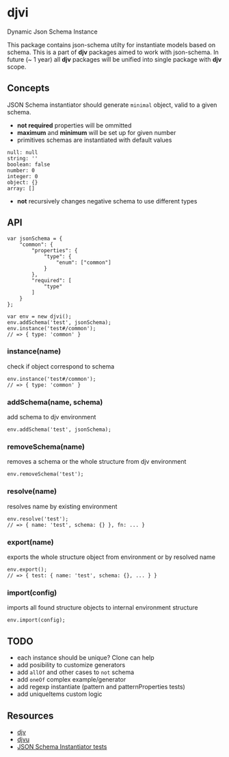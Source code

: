 # djvi

Dynamic Json Schema Instance

This package contains json-schema utilty for instantiate models based on schema.
This is a part of **djv** packages aimed to work with json-schema. In future (~ 1 year) all **djv** packages will be unified into single package with **djv** scope.

## Concepts

JSON Schema instantiator should generate `minimal` object, valid to a given schema.

- **not required** properties will be ommitted
- **maximum** and **minimum** will be set up for given number
- primitives schemas are instantiated with default values
```
null: null
string: ''
boolean: false
number: 0
integer: 0
object: {}
array: []
```
- **not** recursively changes negative schema to use different types

## API

```
var jsonSchema = {
    "common": {
        "properties": {
            "type": {
                "enum": ["common"]
            }
        },
        "required": [
            "type"
        ]
    }
};

var env = new djvi();
env.addSchema('test', jsonSchema);
env.instance('test#/common');
// => { type: 'common' }
```

### instance(name)

check if object correspond to schema
```
env.instance('test#/common');
// => { type: 'common' }
```

### addSchema(name, schema)

add schema to djv environment

```
env.addSchema('test', jsonSchema);
```

### removeSchema(name)

removes a schema or the whole structure from djv environment

```
env.removeSchema('test');
```

### resolve(name)

resolves name by existing environment

```
env.resolve('test');
// => { name: 'test', schema: {} }, fn: ... }
```

### export(name)

exports the whole structure object from environment or by resolved name

```
env.export();
// => { test: { name: 'test', schema: {}, ... } }
```

### import(config)

imports all found structure objects to internal environment structure

```
env.import(config);
```

## TODO

- each instance should be unique? Clone can help
- add posibility to customize generators
- add `allOf` and other cases to `not` schema
- add `oneOf` complex example/generator
- add regexp instantiate (pattern and patternProperties tests)
- add uniqueItems custom logic

## Resources

- [djv](https://github.com/korzio/djv)
- [djvu](https://github.com/korzio/djvu)
- [JSON Schema Instantiator tests](https://github.com/tomarad/JSON-Schema-Instantiator/blob/master/tests/tests.js)
